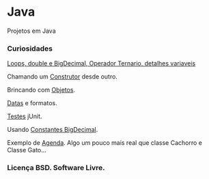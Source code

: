 # Java

Projetos em Java

### Curiosidades

[Loops, double e BigDecimal, Operador Ternario, detalhes variaveis](Basic/src/xyz/infodata) 

Chamando um [Construtor](Basic/src/xyz/infodata/construtor) desde outro.

Brincando com [Objetos](Basic/src/xyz/infodata/objetos). 

[Datas](Basic/src/xyz/infodata/data) e formatos.

[Testes](Basic/src/xyz/infodata/testes) jUnit.

Usando [Constantes BigDecimal](Basic/src/xyz/infodata/const_static_bigdecimal).

Exemplo de [Agenda](Basic/src/xyz/infodata/agenda). Algo um pouco mais real que classe Cachorro e Classe Gato...


### Licença BSD. Software Livre.
